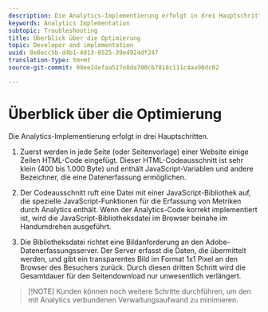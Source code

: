 ```yaml
---
description: Die Analytics-Implementierung erfolgt in drei Hauptschritten.
keywords: Analytics Implementation
subtopic: Troubleshooting
title: Überblick über die Optimierung
topic: Developer and implementation
uuid: 8e8ecc5b-d4b1-4d13-8525-39e4924df247
translation-type: tm+mt
source-git-commit: 99ee24efaa517e8da700c67818c111c4aa90dc02

---
```



# Überblick über die Optimierung

Die Analytics-Implementierung erfolgt in drei Hauptschritten.

1. Zuerst werden in jede Seite (oder Seitenvorlage) einer Website einige Zeilen HTML-Code eingefügt. Dieser HTML-Codeausschnitt ist sehr klein (400 bis 1.000 Byte) und enthält JavaScript-Variablen und andere Bezeichner, die eine Datenerfassung ermöglichen.
1. Der Codeausschnitt ruft eine Datei mit einer JavaScript-Bibliothek auf, die spezielle JavaScript-Funktionen für die Erfassung von Metriken durch Analytics enthält. Wenn der Analytics-Code korrekt implementiert ist, wird die JavaScript-Bibliotheksdatei im Browser beinahe im Handumdrehen ausgeführt.

1. Die Bibliotheksdatei richtet eine Bildanforderung an den Adobe-Datenerfassungsserver. Der Server erfasst die Daten, die übermittelt werden, und gibt ein transparentes Bild im Format 1x1 Pixel an den Browser des Besuchers zurück. Durch diesen dritten Schritt wird die Gesamtdauer für den Seitendownload nur unwesentlich verlängert.

> [!NOTE] Kunden können noch weitere Schritte durchführen, um den mit Analytics verbundenen Verwaltungsaufwand zu minimieren.

